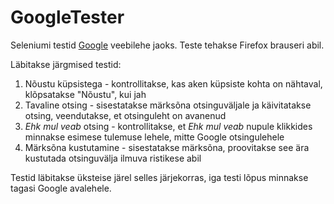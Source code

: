 # GoogleTester
Seleniumi testid [Google](https://google.com) veebilehe jaoks. Teste tehakse Firefox brauseri abil.

Läbitakse järgmised testid:
1. Nõustu küpsistega - kontrollitakse, kas aken küpsiste kohta on nähtaval, klõpsatakse "Nõustu", kui jah
2. Tavaline otsing - sisestatakse märksõna otsinguväljale ja käivitatakse otsing, veendutakse, et otsinguleht on avanenud
3. _Ehk mul veab_ otsing - kontrollitakse, et _Ehk mul veab_ nupule klikkides minnakse esimese tulemuse lehele, mitte Google otsingulehele
4. Märksõna kustutamine - sisestatakse märksõna, proovitakse see ära kustutada otsinguvälja ilmuva ristikese abil

Testid läbitakse üksteise järel selles järjekorras, iga testi lõpus minnakse tagasi Google avalehele.
